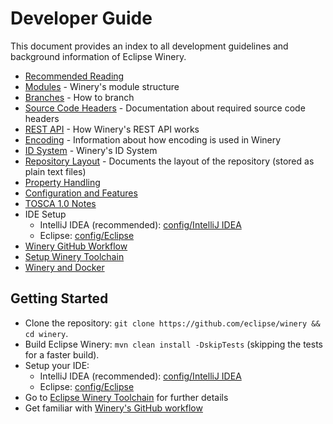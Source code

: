 <!---~~~~~~~~~~~~~~~~~~~~~~~~~~~~~~~~~~~~~~~~~~~~~~~~~~~~~~~~~~~~~~~~~~~~~~~~~~~
  ~ Copyright (c) 2020 Contributors to the Eclipse Foundation
  ~
  ~ See the NOTICE file(s) distributed with this work for additional
  ~ information regarding copyright ownership.
  ~
  ~ This program and the accompanying materials are made available under the
  ~ terms of the Eclipse Public License 2.0 which is available at
  ~ http://www.eclipse.org/legal/epl-2.0, or the Apache Software License 2.0
  ~ which is available at https://www.apache.org/licenses/LICENSE-2.0.
  ~
  ~ SPDX-License-Identifier: EPL-2.0 OR Apache-2.0
  ~~~~~~~~~~~~~~~~~~~~~~~~~~~~~~~~~~~~~~~~~~~~~~~~~~~~~~~~~~~~~~~~~~~~~~~~~~~~-->


# Developer Guide

This document provides an index to all development guidelines and background information of Eclipse Winery.

- [Recommended Reading](recommended-reading.md)
- [Modules](modules.md) - Winery's module structure
- [Branches](branches.md) - How to branch
- [Source Code Headers](source-code-headers.md) - Documentation about required source code headers
- [REST API](rest-api.md) - How Winery's REST API works
- [Encoding](double-encoding.md) - Information about how encoding is used in Winery
- [ID System](id-system.md) - Winery's ID System
- [Repository Layout](repository-layout.md) - Documents the layout of the repository (stored as plain text files)
- [Property Handling](property-handling.md)
- [Configuration and Features](config.md)
- [TOSCA 1.0 Notes](tosca.md)
- IDE Setup
  * IntelliJ IDEA (recommended): [config/IntelliJ IDEA](../config/IntelliJ%20IDEA/index.md)
  * Eclipse: [config/Eclipse](../config/Eclipse/index.md)
- [Winery GitHub Workflow](github-workflow.md)
- [Setup Winery Toolchain](toolchain.md)
- [Winery and Docker](docker.md)


## Getting Started

* Clone the repository: `git clone https://github.com/eclipse/winery && cd winery`.
* Build Eclipse Winery: `mvn clean install -DskipTests` (skipping the tests for a faster build).
* Setup your IDE:
  - IntelliJ IDEA (recommended): [config/IntelliJ IDEA](../config/IntelliJ%20IDEA/index.md)
  - Eclipse: [config/Eclipse](../config/Eclipse/index.md)
* Go to [Eclipse Winery Toolchain](toolchain.md) for further details
* Get familiar with [Winery's GitHub workflow](github-workflow.md)

